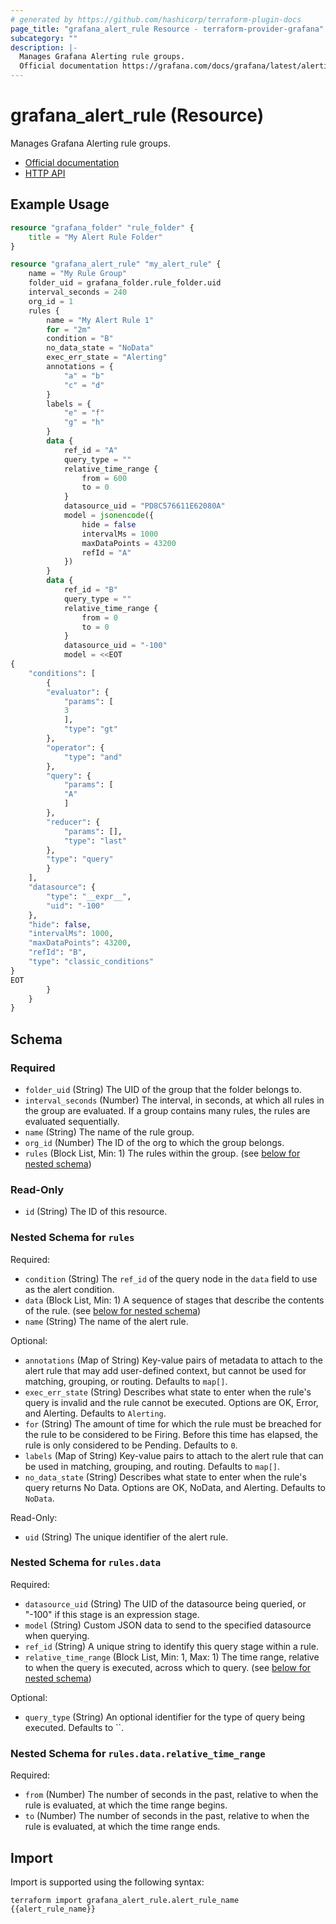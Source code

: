 ```yaml
---
# generated by https://github.com/hashicorp/terraform-plugin-docs
page_title: "grafana_alert_rule Resource - terraform-provider-grafana"
subcategory: ""
description: |-
  Manages Grafana Alerting rule groups.
  Official documentation https://grafana.com/docs/grafana/latest/alerting/alerting-rulesHTTP API https://grafana.com/docs/grafana/latest/developers/http_api/alerting_provisioning/#alert-rules
---
```


# grafana_alert_rule (Resource)

Manages Grafana Alerting rule groups.

* [Official documentation](https://grafana.com/docs/grafana/latest/alerting/alerting-rules)
* [HTTP API](https://grafana.com/docs/grafana/latest/developers/http_api/alerting_provisioning/#alert-rules)

## Example Usage

```terraform
resource "grafana_folder" "rule_folder" {
    title = "My Alert Rule Folder"
}

resource "grafana_alert_rule" "my_alert_rule" {
    name = "My Rule Group"
    folder_uid = grafana_folder.rule_folder.uid
    interval_seconds = 240
    org_id = 1
    rules {
        name = "My Alert Rule 1"
        for = "2m"
        condition = "B"
        no_data_state = "NoData"
        exec_err_state = "Alerting"
        annotations = {
            "a" = "b"
            "c" = "d"
        }
        labels = {
            "e" = "f"
            "g" = "h"
        }
        data {
            ref_id = "A"
            query_type = ""
            relative_time_range {
                from = 600
                to = 0
            }
            datasource_uid = "PD8C576611E62080A"
            model = jsonencode({
                hide = false
                intervalMs = 1000
                maxDataPoints = 43200
                refId = "A"
            })
        }
        data {
            ref_id = "B"
            query_type = ""
            relative_time_range {
                from = 0
                to = 0
            }
            datasource_uid = "-100"
            model = <<EOT
{
    "conditions": [
        {
        "evaluator": {
            "params": [
            3
            ],
            "type": "gt"
        },
        "operator": {
            "type": "and"
        },
        "query": {
            "params": [
            "A"
            ]
        },
        "reducer": {
            "params": [],
            "type": "last"
        },
        "type": "query"
        }
    ],
    "datasource": {
        "type": "__expr__",
        "uid": "-100"
    },
    "hide": false,
    "intervalMs": 1000,
    "maxDataPoints": 43200,
    "refId": "B",
    "type": "classic_conditions"
}
EOT
        }
    }
}
```

<!-- schema generated by tfplugindocs -->
## Schema

### Required

- `folder_uid` (String) The UID of the group that the folder belongs to.
- `interval_seconds` (Number) The interval, in seconds, at which all rules in the group are evaluated. If a group contains many rules, the rules are evaluated sequentially.
- `name` (String) The name of the rule group.
- `org_id` (Number) The ID of the org to which the group belongs.
- `rules` (Block List, Min: 1) The rules within the group. (see [below for nested schema](#nestedblock--rules))

### Read-Only

- `id` (String) The ID of this resource.

<a id="nestedblock--rules"></a>
### Nested Schema for `rules`

Required:

- `condition` (String) The `ref_id` of the query node in the `data` field to use as the alert condition.
- `data` (Block List, Min: 1) A sequence of stages that describe the contents of the rule. (see [below for nested schema](#nestedblock--rules--data))
- `name` (String) The name of the alert rule.

Optional:

- `annotations` (Map of String) Key-value pairs of metadata to attach to the alert rule that may add user-defined context, but cannot be used for matching, grouping, or routing. Defaults to `map[]`.
- `exec_err_state` (String) Describes what state to enter when the rule's query is invalid and the rule cannot be executed. Options are OK, Error, and Alerting. Defaults to `Alerting`.
- `for` (String) The amount of time for which the rule must be breached for the rule to be considered to be Firing. Before this time has elapsed, the rule is only considered to be Pending. Defaults to `0`.
- `labels` (Map of String) Key-value pairs to attach to the alert rule that can be used in matching, grouping, and routing. Defaults to `map[]`.
- `no_data_state` (String) Describes what state to enter when the rule's query returns No Data. Options are OK, NoData, and Alerting. Defaults to `NoData`.

Read-Only:

- `uid` (String) The unique identifier of the alert rule.

<a id="nestedblock--rules--data"></a>
### Nested Schema for `rules.data`

Required:

- `datasource_uid` (String) The UID of the datasource being queried, or "-100" if this stage is an expression stage.
- `model` (String) Custom JSON data to send to the specified datasource when querying.
- `ref_id` (String) A unique string to identify this query stage within a rule.
- `relative_time_range` (Block List, Min: 1, Max: 1) The time range, relative to when the query is executed, across which to query. (see [below for nested schema](#nestedblock--rules--data--relative_time_range))

Optional:

- `query_type` (String) An optional identifier for the type of query being executed. Defaults to ``.

<a id="nestedblock--rules--data--relative_time_range"></a>
### Nested Schema for `rules.data.relative_time_range`

Required:

- `from` (Number) The number of seconds in the past, relative to when the rule is evaluated, at which the time range begins.
- `to` (Number) The number of seconds in the past, relative to when the rule is evaluated, at which the time range ends.

## Import

Import is supported using the following syntax:

```shell
terraform import grafana_alert_rule.alert_rule_name {{alert_rule_name}}
```

